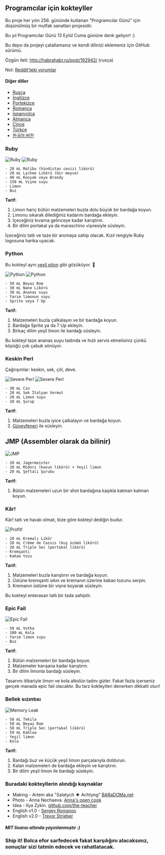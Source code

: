 ## Programcılar için kokteyller

Bu proje her yılın 256. gününde kutlanan "Programcılar Günü" için düşünülmüş bir mutfak sanatları projesidir.

Bu yıl Programcılar Günü 13 Eylül Cuma gününe denk geliyor! :)

Bu depo da projeyi çatallamanız ve kendi dilinizi eklemeniz için GitHub sürümü.

Özgün ileti: http://habrahabr.ru/post/192942/ (rusça)

Not: [Reddit'teki yorumlar](http://www.reddit.com/r/programming/comments/1m6n2g/cocktails_for_programmers/)

#### Diğer diller

* [Rusça](README.md)
* [İngilizce](cocktails_for_programers.md)
* [Portekizce](coqueteis_para_programadores.md)
* [Romanca](cocktailuri_pentru_programatori.md)
* [İspanyolca](cócteles_para_programadores.md)
* [Almanca](cocktails_fuer_programmierer.md)
* [Çince](程序员鸡尾酒.md)
* [Türkçe](programcılar_için_kokteyller.md)
* [한국어 버전](프로그래머를_위한_칵테일.md)

### Ruby

<img src="http://habr.habrastorage.org/post_images/d9a/b87/91d/d9ab8791dff93a03020fc96faf408c48.jpg" alt="Ruby" title="Ruby" />

<img src="http://habr.habrastorage.org/post_images/c50/c74/b1b/c50c74b1bad7a7a785c5055eaeb6a0aa.jpg" alt="Ruby" title="Ruby" />

```
- 20 mL Malibu (hindistan cevizi likörü)
- 20 mL Lychee Likörü (bir meyve)
- 40 mL Konyak veya Brandy
- 150 mL Vişne suyu
- Limon
- Buz
```

**Tarif:**

1.  Limon hariç bütün malzemeleri buzla dolu büyük bir bardağa koyun.
2.  Limonu sıkarak dilediğiniz kadarını bardağa ekleyin.
3.  İçeceğiniz kıvama gelinceye kadar karıştırın.
4.  Bir dilim portakal ya da maraschino vişnesiyle süsleyin.

İçeceğiniz tatlı ve taze bir aromaya sahip olacak. Kızıl rengiyle Ruby logosuna harika uyacak.

### Python

Bu kokteyl aynı [yeşil piton](https://www.google.ru/search?q=green+python&ie=UTF-8&tbm=isch&source=og) gibi gözüküyor. :snake:

<img src="http://habr.habrastorage.org/post_images/a81/043/540/a81043540b546fe94fd3f8228c1be439.jpg" alt="Python" title="Python" />

<img src="http://habr.habrastorage.org/post_images/8b2/170/619/8b21706197f93ffde4f8f1d7cb9c444b.jpg" alt="Python" title="Python" />

```
- 50 mL Beyaz Rom
- 30 mL Nane Likörü
- 30 mL Ananas suyu
- Yarım limonun suyu
- Sprite veya 7 Up
```

**Tarif:**

1.  Malzemeleri buzla çalkalayın ve bir bardağa koyun.
2.  Bardağa Sprite ya da 7 Up ekleyin.
3.  Birkaç dilim yeşil limon ile bardağı süsleyin.

Bu kokteyl taze ananas suyu tadında ve hızlı servis etmelisiniz çünkü köpüğü çok çabuk sönüyor.

### Keskin Perl

Çağrışımlar: keskin, sek, çöl, deve.

<img src="http://habr.habrastorage.org/post_images/122/4c2/773/1224c27737964d566311aae4fae37829.jpg" alt="Severe Perl" title="Severe Perl" />

<img src="http://habr.habrastorage.org/post_images/335/a14/7a8/335a147a8eff811aa6cf6470c84181bd.jpg" alt="Severe Perl" title="Severe Perl" />

```
- 30 mL Cin
- 20 mL Sek İtalyan Vermut
- 20 mL Limon suyu
- 10 mL Şurup
```

**Tarif:**

1.  Malzemeleri buzla iyice çalkalayın ve bardağa koyun.
2.  [Güveyfeneri](http://tr.wikipedia.org/wiki/Güveyfeneri) ile süsleyin.

## JMP (Assembler olarak da bilinir)

<img src="http://habr.habrastorage.org/post_images/e40/2f5/004/e402f5004acdd7ad9f7d834fed1dc6f1.jpg" alt="JMP" title="JMP" />

```
- 20 mL Jagermeister
- 20 mL Midori (kavun likörü) + Yeşil limon
- 20 mL Şeftali Şurubu
```

**Tarif:**

1.  Bütün malzemeleri uzun bir shot bardağına kaşıkla katman katman koyun.

### Kâr!

Kâr! tatlı ve havalı olmalı, bize göre kokteyl dediğin budur.

<img src="http://habr.habrastorage.org/post_images/962/c3f/122/962c3f12264c8baf7c00d7f5c2322905.jpg" alt="Profit!" title="Profit!"/>

```
- 20 mL Kremalı Likör
- 20 mL Crème de Cassis (kuş üzümü likörü)
- 20 mL Triple Sec (portakal likörü)
- Kremşanti
- Kakao tozu
```

**Tarif:**

1.  Malzemeleri buzla karıştırın ve bardağa koyun.
2.  Üstüne kremşanti sıkın ve kremanın üzerine kakao tozunu serpin.
3.  Kremanın üstüne bir vişne koyarak süsleyin.

Bu kokteyl enterasan tatlı bir tada sahiptir.

### Epic Fail

<img src="http://habr.habrastorage.org/post_images/56f/3dc/235/56f3dc2353b0f845a3e8c29512f68dd7.jpg" alt="Epic Fail" title="Epic Fail" />

```
- 50 mL Votka
- 100 mL Kola
- Yarım limon suyu
- Buz
```

**Tarif:**

1.  Bütün malzemeleri bir bardağa koyun.
2.  Malzemeler karışana kadar karıştırın.
3.  Bir dilim limonla bardağı süsleyin.

Tasarımı itibariyle limon ve kola alkolün tadını gizler. Fakat fazla içerseniz gerçek manada epic fail olacaktır. Bu tarz kokteylleri denerken dikkatli olun!

### Bellek sızıntısı

<img src="http://habr.habrastorage.org/post_images/6e8/159/0bf/6e81590bfa8295c4129415063b9ffde7.jpg" alt="Memory Leak" title="Memory Leak" />

```
- 50 mL Tekila
- 50 mL Beyaz Rom
- 50 mL Triple Sec (portakal likörü)
- 50 mL Kahlua
- Yeşil limon
- Kola
```

**Tarif:**

1.  Bardağı buz ve küçük yeşil limon parçalarıyla doldurun.
2.  Kalan malzemeleri de bardağa ekleyin ve karıştırın.
3.  Bir dilim yeşil limon ile bardağı süsleyin.

### Buradaki kokteyllerin alındığı kaynaklar

* Making - Artem aka "Salatych ★ Achtyng" [BARaDOMa.net](http://vk.com/baradomanet)
* Photo - Anna Nechaeva. [Anna's open cook](http://open-cook.ru)
* Idea - Ilya Zykin. [github.com/the-teacher](https://github.com/the-teacher)
* English v1.0 - [Sergey Romanov](https://github.com/srg-rmnv)
* English v2.0 - [Trevor Strieber](https://github.com/TrevorS)

##### MIT lisansı altında yayınlanmıştır :)





### Ship it! Bolca efor sarfedecek fakat karşılığını alacaksınız, sonuçlar sizi tatmin edecek ve rahatlatacak.